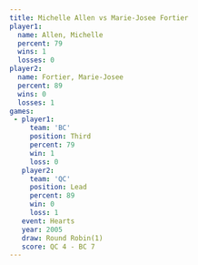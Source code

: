 ```yaml
---
title: Michelle Allen vs Marie-Josee Fortier
player1:                    
  name: Allen, Michelle     
  percent: 79               
  wins: 1                   
  losses: 0                 
player2:                    
  name: Fortier, Marie-Josee
  percent: 89               
  wins: 0                   
  losses: 1                 
games:
 - player1:         
     team: 'BC'     
     position: Third
     percent: 79    
     win: 1         
     loss: 0        
   player2:        
     team: 'QC'    
     position: Lead
     percent: 89   
     win: 0        
     loss: 1       
   event: Hearts       
   year: 2005          
   draw: Round Robin(1)
   score: QC 4 - BC 7  
---
```

